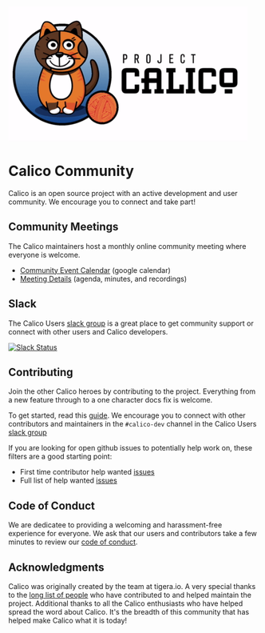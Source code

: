 ![Calico Logo](images/calico-animated.gif)

# Calico Community

Calico is an open source project with an active development and user community. We encourage you to connect and take part!

## Community Meetings
The Calico maintainers host a monthly online community meeting where everyone is welcome. 

* [Community Event Calendar](
https://calendar.google.com/calendar/embed?src=tigera.io_uunmavdev5ndovf0hc4frtl0i0%40group.calendar.google.com) (google calendar)
* [Meeting Details](
https://docs.google.com/document/d/1b6-ZS7UmRP_-XDq4XnlaKyb7lW9xbnzJ4mt5JK7ASHY/edit?usp=sharing) (agenda, minutes, and recordings)

## Slack

The Calico Users [slack group](https://slack.projectcalico.org) is a great place to get community support or connect with  other users and Calico developers. 

[![Slack Status](https://slack.projectcalico.org/badge.svg)](https://slack.projectcalico.org)

## Contributing

Join the other Calico heroes by contributing to the project. Everything from a new feature through to a one character docs fix is welcome.

To get started, read this [guide](https://github.com/projectcalico/calico/blob/master/CONTRIBUTING_CODE.md). We encourage you to connect with other contributors and maintainers in the `#calico-dev` channel in the Calico Users [slack group](https://slack.projectcalico.org)


If you are looking for open github issues to potentially help work on, these filters are a good starting point:

* First time contributor help wanted [issues](https://github.com/issues?utf8=%E2%9C%93&q=is%3Aopen+user%3Aprojectcalico+label%3A%22good-first-issue%22+)
* Full list of help wanted [issues](https://github.com/issues?utf8=%E2%9C%93&q=is%3Aopen+user%3Aprojectcalico+label%3A%22help+wanted%22+)


## Code of Conduct

We are dedicatee to providing a welcoming and harassment-free experience for everyone. We ask that our users and contributors take a few minutes to review our [code of conduct](CODE_OF_CONDUCT.md).

## Acknowledgments

Calico was originally created by the team at tigera.io. A very special thanks to the [long list of people](https://github.com/projectcalico/calico/blob/master/AUTHORS.md) who have contributed to and helped maintain the project. Additional thanks to all the Calico enthusiasts who have helped spread the word about Calico.  It's the breadth of this community that has helped make Calico what it is today!

